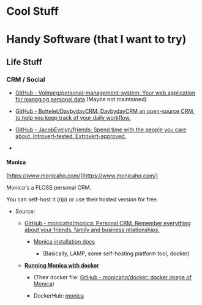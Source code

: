 # Cool Stuff



# Handy Software (that I want to try)



## Life Stuff

  

### CRM / Social

- [GitHub - Volmarg/personal-management-system: Your web application for managing personal data](https://github.com/Volmarg/personal-management-system) (Maybe not maintained)

- [GitHub - Bottelet/DaybydayCRM: DaybydayCRM an open-source CRM, to help you keep track of your daily workflow.](https://github.com/Bottelet/DaybydayCRM)

- [GitHub - JacobEvelyn/friends: Spend time with the people you care about. Introvert-tested. Extrovert-approved.](https://github.com/JacobEvelyn/friends)

- 

#### Monica

[https://www.monicahq.com/](https://www.monicahq.com/)

Monica's a FLOSS personal CRM.

You can self-host it (rip) or use their hosted version for free.

- Source:
  
   - [GitHub - monicahq/monica: Personal CRM. Remember everything about your friends, family and business relationships.](https://github.com/monicahq/monica)
     
      - [Monica installation docs](https://github.com/monicahq/monica/blob/main/docs/installation/readme.md)
        
         - (Basically, LAMP, some self-hosting platform tool, docker)
  
   - [**Running Monica with docker**](https://github.com/monicahq/monica/blob/main/docs/installation/providers/docker.md)
     
      - (Their docker file: [GitHub - monicahq/docker: docker image of Monica](https://github.com/monicahq/docker))
     
      - DockerHub: [monica](https://hub.docker.com/_/monica/)
















